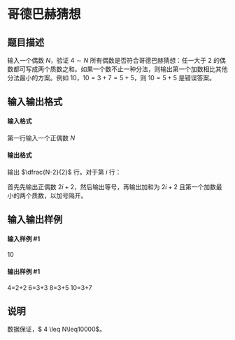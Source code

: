
# 哥德巴赫猜想
## 题目描述
输入一个偶数 $N$，验证 $4\sim N$ 所有偶数是否符合哥德巴赫猜想：任一大于 $2$ 的偶数都可写成两个质数之和。如果一个数不止一种分法，则输出第一个加数相比其他分法最小的方案。例如 $10$，$10=3+7=5+5$，则 $10=5+5$ 是错误答案。
## 输入输出格式
#### 输入格式

第一行输入一个正偶数 $N$

#### 输出格式

输出 $\dfrac{N-2}{2}$ 行。对于第 $i$ 行：

首先先输出正偶数 $2i+2$，然后输出等号，再输出加和为 $2i+2$ 且第一个加数最小的两个质数，以加号隔开。
## 输入输出样例
#### 输入样例 #1
10
#### 输出样例 #1
4=2+2
6=3+3
8=3+5
10=3+7
## 说明
数据保证，$ 4 \leq N\leq10000$。
